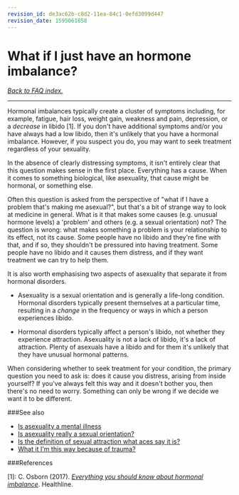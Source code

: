```yaml
---
revision_id: de3ac62b-c8d2-11ea-84c1-0efd3099d447
revision_date: 1595061858
---
```


# What if I just have an hormone imbalance?

[*Back to FAQ index.*](https://www.reddit.com/r/asexuality/wiki/faq)

---

Hormonal imbalances typically create a cluster of symptoms including, for example, fatigue, hair loss, weight gain, weakness and pain, depression, or a *decrease* in libido [1]. If you don't have additional symptoms and/or you have always had a low libido, then it's unlikely that you have a hormonal imbalance. However, if you suspect you do, you may want to seek treatment regardless of your sexuality.

In the absence of clearly distressing symptoms, it isn't entirely clear that this question makes sense in the first place. Everything has a cause. When it comes to something biological, like asexuality, that cause might be hormonal, or something else.

Often this question is asked from the perspective of "what if I have a problem that's making me asexual?", but that's a bit of strange way to look at medicine in general. What is it that makes some causes (e.g. unusual hormone levels) a 'problem' and others (e.g. a sexual orientation) not? The question is wrong: what makes something a problem is your relationship to its effect, not its cause. Some people have no libido and they're fine with that, and if so, they shouldn't be pressured into having treatment. Some people have no libido and it causes them distress, and if they want treatment we can try to help them.

It is also worth emphasising two aspects of asexuality that separate it from hormonal disorders.

* Asexuality is a sexual orientation and is generally a life-long condition. Hormonal disorders typically present themselves at a particular time, resulting in a *change* in the frequency or ways in which a person experiences libido.

* Hormonal disorders typically affect a person's libido, not whether they experience attraction. Asexuality is not a lack of libido, it's a lack of attraction. Plenty of asexuals have a libido and for them it's unlikely that they have unusual hormonal patterns.

When considering whether to seek treatment for your condition, the primary question you need to ask is: does it cause you distress, arising from inside yourself? If you've always felt this way and it doesn't bother you, then there's no need to worry. Something can only be wrong if we decide we want it to be different.


###See also

* [Is asexuality a mental illness](https://www.reddit.com/r/asexuality/wiki/faq/is_asexuality_a_mental_illness)
* [Is asexuality really a sexual orientation?](https://www.reddit.com/r/asexuality/wiki/faq/is_asexuality_an_orientation)
* [Is the definition of sexual attraction what aces say it is?](https://www.reddit.com/r/asexuality/wiki/faq/is_that_what_sexual_attraction_is)
* [What it I'm this way because of trauma?](https://www.reddit.com/r/asexuality/wiki/faq/is_it_just_trauma)

###References

[1]: C. Osborn (2017). [*Everything you should know about hormonal imbalance*](https://www.healthline.com/health/hormonal-imbalance). Healthline.